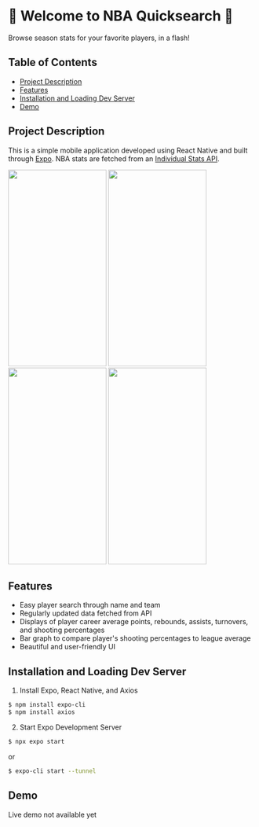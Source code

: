 # 🏀 Welcome to NBA Quicksearch 🏀 

Browse season stats for your favorite players, in a flash!

## Table of Contents

- [Project Description](#project-description)
- [Features](#features)
- [Installation and Loading Dev Server](#installation-and-loading-dev-server)
- [Demo](#demo)

## Project Description

This is a simple mobile application developed using React Native and built through [Expo](https://expo.dev/). NBA stats are fetched from an [Individual Stats API](https://rapidapi.com/kaylanhusband/api/nba-player-individual-stats/pricing).

<img src="https://github.com/AarhamH/react_native_NBA/assets/105332385/a9b2ced0-7774-44c7-ab1c-2604ab9040c5" width="200" height="400" /> 
<img src="https://github.com/AarhamH/react_native_NBA/assets/105332385/b6ea4fc5-5a5a-4583-8fb0-30db49ddbc5d" width="200" height="400" /> 
<img src="https://github.com/AarhamH/react_native_NBA/assets/105332385/c5aeae53-cdac-479e-9faa-891feb213f13" width="200" height="400" /> 
<img src="https://github.com/AarhamH/react_native_NBA/assets/105332385/4f1ada4c-c5ec-4b70-8025-8221abca43fd" width="200" height="400" /> 


## Features
- Easy player search through name and team
- Regularly updated data fetched from API
- Displays of player career average points, rebounds, assists, turnovers, and shooting percentages
- Bar graph to compare player's shooting percentages to league average
- Beautiful and user-friendly UI

## Installation and Loading Dev Server
1. Install Expo, React Native, and Axios
```bash
$ npm install expo-cli
$ npm install axios
```
2. Start Expo Development Server
```bash
$ npx expo start
```
or
```bash
$ expo-cli start --tunnel
```

## Demo
Live demo not available yet
